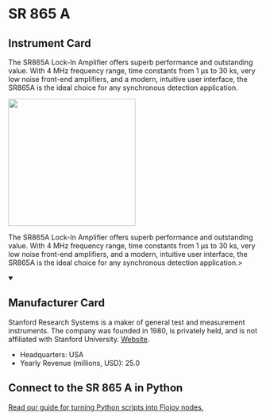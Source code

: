 
# SR 865 A

## Instrument Card

<div className="flex">

<div>

The SR865A Lock-In Amplifier offers superb performance and outstanding value. With 4 MHz frequency range, time constants from 1 µs to 30 ks, very low noise front-end amplifiers, and a modern, intuitive user interface, the SR865A is the ideal choice for any synchronous detection application.

</div>

<img width="256" src="https://v5.airtableusercontent.com/v1/19/19/1691539200000/XYeAaeri2PtLarf-LbwopA/RqnK-0gSKKuOWzDH0H_94tgbSx5cB_PU3BDxE011eLQbLzMGgEI8YDzbp14POTDtVwAZnyPUTl2oyGcEqJjCN7rqLY9Aiv0732lXtV0h19Y/2NcuNI7EFeGJTsr5YDyx9uKwKAl0An3kNoYiYsfy7PY"/>

</div>

The SR865A Lock-In Amplifier offers superb performance and outstanding value. With 4 MHz frequency range, time constants from 1 µs to 30 ks, very low noise front-end amplifiers, and a modern, intuitive user interface, the SR865A is the ideal choice for any synchronous detection application.>

<details open>
<summary><h2>Manufacturer Card</h2></summary>

Stanford Research Systems is a maker of general test and measurement instruments. The company was founded in 1980, is privately held, and is not affiliated with Stanford University. <a href="https://www.thinksrs.com/">Website</a>.

<ul>
  <li>Headquarters: USA</li>
  <li>Yearly Revenue (millions, USD): 25.0</li>
</ul>
</details>

## Connect to the SR 865 A in Python

[Read our guide for turning Python scripts into Flojoy nodes.](https://docs.flojoy.ai/custom-nodes/creating-custom-node/)


